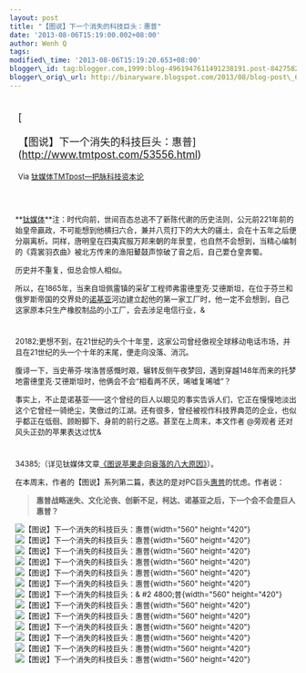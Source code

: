 ```yaml
--- 
layout: post 
title: "【图说】下一个消失的科技巨头：惠普" 
date: '2013-08-06T15:19:00.002+08:00' 
author: Wenh Q
tags:
modified\_time: '2013-08-06T15:19:20.653+08:00' 
blogger\_id: tag:blogger.com,1999:blog-4961947611491238191.post-8427582583823461860
blogger\_orig\_url: http://binaryware.blogspot.com/2013/08/blog-post\_6.html
---
```

<div style="margin: 10px; padding: 5px;">

<div style="font-size: 18px;">

[

【图说】下一个消失的科技巨头：惠普](http://www.tmtpost.com/53556.html)

</div>

<div style="font-size: 13px;">

Via [钛媒体TMTpost—把脉科技资本论](http://www.tmtpost.com/)

</div>

</div>

<div style="font-size: 13px; padding: 15px 0 10px 10px;">

**[钛媒体](http://www.tmtpost.com/ "钛媒体")**注：时代向前，世间百态总逃不了新陈代谢的历史法则，公元前221年前的始皇帝嬴政，不可能想到他横扫六合，兼并八荒打下的大大的疆土，会在十五年之后便分崩离析。同样，唐明皇在四夷宾服万邦来朝的年景里，也自然不会想到，当精心编制
的《霓裳羽衣曲》被北方传来的渔阳鼙鼓声惊破了音之后，自己要仓皇奔蜀。

历史并不重复，但总会惊人相似。

所以，在1865年，当来自坦佩雷镇的采矿工程师弗雷德里克·艾德斯坦，在位于芬兰和俄罗斯帝国的交界处的[诺基亚](http://www.tmtpost.com/tag/%E8%AF%BA%E5%9F%BA%E4%BA%9A "查看 诺基亚 中的全部文章")河边建立起他的第一家工厂时，他一定不会想到，自己这家原本只生产橡胶制品的小工厂，会去涉足电信行业，&
#
20182;更想不到，在21世纪的头个十年里，这家公司曾经傲视全球移动电话市场，并且在21世纪的头一个十年的末尾，便走向没落、消沉。

腹诽一下，当史蒂芬·埃洛普感慨时艰，辗转反侧午夜梦回，遇到穿越148年而来的托梦地雷德里克·艾德斯坦时，他俩会不会“相看两不厌，唏嘘复唏嘘”？



事实上，不止是诺基亚——这个曾经的巨人以眼见的事实告诉人们，它正在慢慢地淡出这个它曾经一骑绝尘，笑傲过的江湖。还有很多，曾经被视作科技界典范的企业，也似乎都正在低徊、顾盼脚下、身前的前行之惑。甚至在上周末，本文作者
@旁观者 还对风头正劲的苹果表达过忧&
#
34385;（详见钛媒体文章[《图说苹果走向衰落的八大原因》](http://www.tmtpost.com/51853.html)）。

在本周末，作者的【图说】系列第二篇，表达的是对PC巨头[惠普](http://www.tmtpost.com/tag/hp "查看 惠普 中的全部文章")的忧虑。作者说：

> **惠普战略迷失、文化沦丧、创新不足，柯达、诺基亚之后，下一个会不会是巨人惠普？**



![【图说】下一个消失的科技巨头：惠普](http://www.tmtpost.com/wp-content/uploads/2013/08/137546116458-560x420.jpg "幻灯片1"){width="560"
height="420"}![【图说】下一个消失的科技巨头：惠普](http://www.tmtpost.com/wp-content/uploads/2013/08/137546120677-560x420.jpg "幻灯片2"){width="560"
height="420"}![【图说】下一个消失的科技巨头：惠普](http://www.tmtpost.com/wp-content/uploads/2013/08/137546122720-560x420.jpg "幻灯片3"){width="560"
height="420"}![【图说】下一个消失的科技巨头：惠普](http://www.tmtpost.com/wp-content/uploads/2013/08/137546127986-560x420.jpg "幻灯片4"){width="560"
height="420"}![【图说】下一个消失的科技巨头：惠普](http://www.tmtpost.com/wp-content/uploads/2013/08/137546130250-560x420.jpg "幻灯片5"){width="560"
height="420"}![【图说】下一个消失的科技巨头：惠普](http://www.tmtpost.com/wp-content/uploads/2013/08/137546132378-560x420.jpg "幻灯片6"){width="560"
height="420"}![【图说】下一个消失的科技巨头：&
#2
4800;普](http://www.tmtpost.com/wp-content/uploads/2013/08/137546134588-560x420.jpg "幻灯片7"){width="560"
height="420"}![【图说】下一个消失的科技巨头：惠普](http://www.tmtpost.com/wp-content/uploads/2013/08/137546136976-560x420.jpg "幻灯片8"){width="560"
height="420"}![【图说】下一个消失的科技巨头：惠普](http://www.tmtpost.com/wp-content/uploads/2013/08/137546140267-560x420.jpg "幻灯片9"){width="560"
height="420"}![【图说】下一个消失的科技巨头：惠普](http://www.tmtpost.com/wp-content/uploads/2013/08/137546142548-560x420.jpg "幻灯片10"){width="560"
height="420"}![【图说】下一个消失的科技巨头：惠普](http://www.tmtpost.com/wp-content/uploa%20%20%20ds/2013/08/137546145229-560x420.jpg "幻灯片11"){width="560"
height="420"}![【图说】下一个消失的科技巨头：惠普](http://www.tmtpost.com/wp-content/uploads/2013/08/137546147343-560x420.jpg "幻灯片12"){width="560"
height="420"}![【图说】下一个消失的科技巨头：惠普](http://www.tmtpost.com/wp-content/uploads/2013/08/137546149583-560x420.jpg "幻灯片13"){width="560"
height="420"}

</div>
